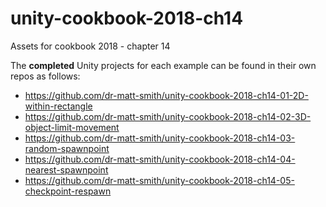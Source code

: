 # unity-cookbook-2018-ch14
Assets for cookbook 2018 - chapter 14

The **completed** Unity projects for each example can be found in their own repos as follows:

- https://github.com/dr-matt-smith/unity-cookbook-2018-ch14-01-2D-within-rectangle
- https://github.com/dr-matt-smith/unity-cookbook-2018-ch14-02-3D-object-limit-movement
- https://github.com/dr-matt-smith/unity-cookbook-2018-ch14-03-random-spawnpoint
- https://github.com/dr-matt-smith/unity-cookbook-2018-ch14-04-nearest-spawnpoint
- https://github.com/dr-matt-smith/unity-cookbook-2018-ch14-05-checkpoint-respawn
